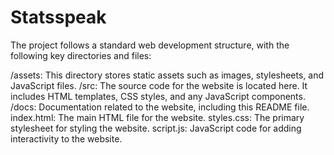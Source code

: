 # Statsspeak
The project follows a standard web development structure, with the following key directories and files:

/assets: This directory stores static assets such as images, stylesheets, and JavaScript files.
/src: The source code for the website is located here. It includes HTML templates, CSS styles, and any JavaScript components.
/docs: Documentation related to the website, including this README file.
index.html: The main HTML file for the website.
styles.css: The primary stylesheet for styling the website.
script.js: JavaScript code for adding interactivity to the website.



